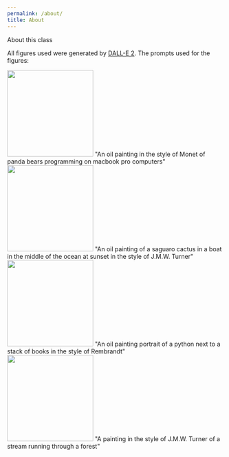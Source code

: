 ```yaml
---
permalink: /about/
title: About
---
```


About this class

All figures used were generated by [DALL-E 2](https://openai.com/dall-e-2).  The prompts used for the figures:

<img src="{{site.url}}/{{site.base}}/assets/images/pandas.png" alt="" style="width:200px;"/>
"An oil painting in the style of Monet of panda bears programming on macbook pro computers"

<img src="{{site.url}}/{{site.base}}/assets/images/cactusocean.png" alt="" style="width:200px;"/>
"An oil painting of a saguaro cactus in a boat in the middle of the ocean at sunset in the style of J.M.W. Turner"

<div>
<img src="{{site.url}}/{{site.base}}/assets/images/python.png" alt="" style="width:200px;"/>
"An oil painting portrait of a python next to a stack of books in the style of Rembrandt"
</div>

<img src="{{site.url}}/{{site.base}}/assets/images/river.png" alt="" style="width:200px;"/>
"A painting in the style of J.M.W. Turner of a stream running through a forest"



